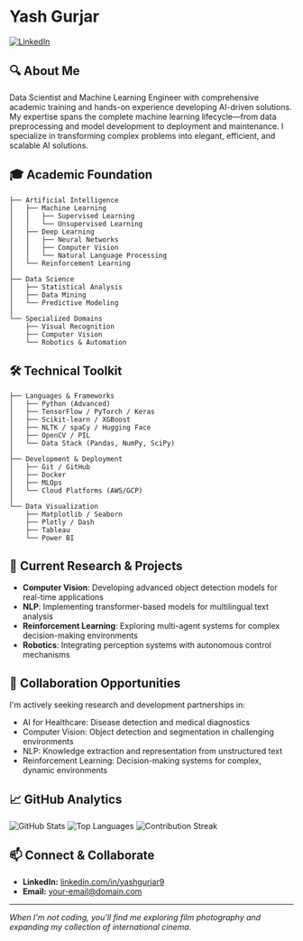 # Yash Gurjar

[![LinkedIn](https://img.shields.io/badge/LinkedIn-Connect-blue?style=for-the-badge&logo=linkedin)](https://linkedin.com/in/yashgurjar9)

## 🔍 About Me

Data Scientist and Machine Learning Engineer with comprehensive academic training and hands-on experience developing AI-driven solutions. My expertise spans the complete machine learning lifecycle—from data preprocessing and model development to deployment and maintenance. I specialize in transforming complex problems into elegant, efficient, and scalable AI solutions.

## 🎓 Academic Foundation

```
├── Artificial Intelligence
│   ├── Machine Learning
│   │   ├── Supervised Learning
│   │   └── Unsupervised Learning
│   ├── Deep Learning
│   │   ├── Neural Networks
│   │   ├── Computer Vision
│   │   └── Natural Language Processing
│   └── Reinforcement Learning
│
├── Data Science
│   ├── Statistical Analysis
│   ├── Data Mining
│   └── Predictive Modeling
│
└── Specialized Domains
    ├── Visual Recognition
    ├── Computer Vision
    └── Robotics & Automation
```

## 🛠️ Technical Toolkit

```
├── Languages & Frameworks
│   ├── Python (Advanced)
│   ├── TensorFlow / PyTorch / Keras
│   ├── Scikit-learn / XGBoost
│   ├── NLTK / spaCy / Hugging Face
│   ├── OpenCV / PIL
│   └── Data Stack (Pandas, NumPy, SciPy)
│
├── Development & Deployment
│   ├── Git / GitHub
│   ├── Docker
│   ├── MLOps
│   └── Cloud Platforms (AWS/GCP)
│
└── Data Visualization
    ├── Matplotlib / Seaborn
    ├── Plotly / Dash
    ├── Tableau
    └── Power BI
```

## 🔬 Current Research & Projects

- **Computer Vision**: Developing advanced object detection models for real-time applications
- **NLP**: Implementing transformer-based models for multilingual text analysis
- **Reinforcement Learning**: Exploring multi-agent systems for complex decision-making environments
- **Robotics**: Integrating perception systems with autonomous control mechanisms

## 🤝 Collaboration Opportunities

I'm actively seeking research and development partnerships in:
- AI for Healthcare: Disease detection and medical diagnostics
- Computer Vision: Object detection and segmentation in challenging environments
- NLP: Knowledge extraction and representation from unstructured text
- Reinforcement Learning: Decision-making systems for complex, dynamic environments

## 📈 GitHub Analytics

![GitHub Stats](https://github-readme-stats.vercel.app/api?username=Yash4616&show_icons=true&theme=radical)
![Top Languages](https://github-readme-stats.vercel.app/api/top-langs/?username=Yash4616&layout=compact&theme=radical)
![Contribution Streak](https://github-readme-streak-stats.herokuapp.com/?user=Yash4616&theme=radical)

## 📫 Connect & Collaborate

- **LinkedIn:** [linkedin.com/in/yashgurjar9](https://linkedin.com/in/yashgurjar9)
- **Email:** [your-email@domain.com](mailto:yashgurjar9714@gmail.com)

---

*When I'm not coding, you'll find me exploring film photography and expanding my collection of international cinema.*

